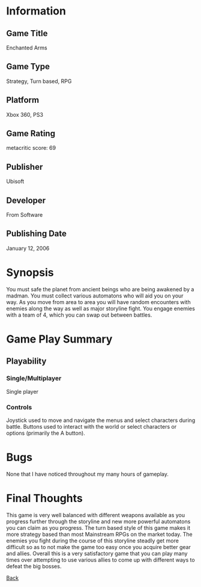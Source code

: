 # Information

## Game Title

Enchanted Arms

## Game Type

Strategy, Turn based, RPG

## Platform

Xbox 360, PS3

## Game Rating

metacritic score: 69

## Publisher

Ubisoft

## Developer

From Software

## Publishing Date

January 12, 2006

# Synopsis

You must safe the planet from ancient beings who are being awakened by a madman. You must collect various automatons who will
aid you on your way.  As you move from area to area you will have random encounters with enemies along the way as well as
major storyline fight. You engage enemies with a team of 4, which you can swap out between battles.


# Game Play Summary

## Playability

### Single/Multiplayer

Single player

### Controls

Joystick used to move and navigate the menus and select characters during battle. Buttons used to interact with the world or
select characters or options (primarily the A button).

# Bugs

None that I have noticed throughout my many hours of gameplay.

# Final Thoughts

This game is very well balanced with different weapons available as you progress further through the storyline and new more 
powerful automatons you can claim as you progress.  The turn based style of this game makes it more strategy based than most
Mainstream RPGs on the market today.  The enemies you fight during the course of this storyline steadly get more difficult
so as to not make the game too easy once you acquire better gear and allies.  Overall this is a very satisfactory game that
you can play many times over attempting to use various allies to come up with different ways to defeat the big bosses.

[Back](../Portfolio.md)
